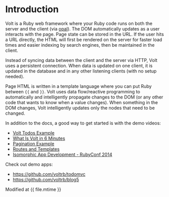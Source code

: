 # Introduction

Volt is a Ruby web framework where your Ruby code runs on both the server and the client (via [opal](https://github.com/opal/opal)).  The DOM automatically updates as a user interacts with the page. Page state can be stored in the URL. If the user hits a URL directly, the HTML will first be rendered on the server for faster load times and easier indexing by search engines, then be maintained in the client.

Instead of syncing data between the client and the server via HTTP, Volt uses a persistent connection. When data is updated on one client, it is updated in the database and in any other listening clients (with no setup needed).

Page HTML is written in a template language where you can put Ruby between ```{{``` and ```}}```.  Volt uses data flow/reactive programming to automatically and intelligently propagate changes to the DOM (or any other code that wants to know when a value changes).  When something in the DOM changes, Volt intelligently updates only the nodes that need to be changed.

In addition to the docs, a good way to get started is with the demo videos:

- [Volt Todos Example](https://www.youtube.com/watch?v=KbFtIt7-ge8)
- [What Is Volt in 6 Minutes](https://www.youtube.com/watch?v=P27EPQ4ne7o)
- [Pagination Example](https://www.youtube.com/watch?v=1uanfzMLP9g)
- [Routes and Templates](https://www.youtube.com/watch?v=1yNMP3XR6jU)
- [Isomorphic App Development - RubyConf 2014](https://www.youtube.com/watch?v=7i6AL7Walc4)

Check out demo apps:
 - https://github.com/voltrb/todomvc
 - https://github.com/voltrb/blog5


Modified at {{ file.mtime }}
